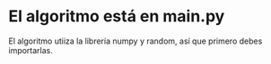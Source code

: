 # El algoritmo está en main.py

El algoritmo utiiza la librería numpy y random, así que primero debes importarlas.
